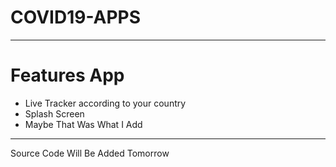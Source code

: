 # COVID19-APPS
________________________________________________
# Features App 
- Live Tracker according to your country
- Splash Screen
- Maybe That Was What I Add
_________________________________________________
Source Code Will Be Added Tomorrow

